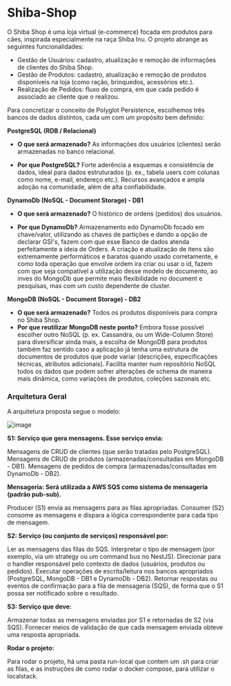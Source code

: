 # Shiba-Shop

O Shiba Shop é uma loja virtual (e-commerce) focada em produtos para cães, inspirada especialmente na raça Shiba Inu. O projeto abrange as seguintes funcionalidades:

- Gestão de Usuários: cadastro, atualização e remoção de informações de clientes do Shiba Shop.
- Gestão de Produtos: cadastro, atualização e remoção de produtos disponíveis na loja (como ração, brinquedos, acessórios etc.).
- Realização de Pedidos: fluxo de compra, em que cada pedido é associado ao cliente que o realizou.

Para concretizar o conceito de Polyglot Persistence, escolhemos três bancos de dados distintos, cada um com um propósito bem definido:

**PostgreSQL (RDB / Relacional)**

- **O que será armazenado?**
  As informações dos usuários (clientes) serão armazenadas no banco relacional.

- **Por que PostgreSQL?**
  Forte aderência a esquemas e consistência de dados, ideal para dados estruturados (p. ex., tabela users com colunas como nome, e-mail, endereço etc.).
  Recursos avançados e ampla adoção na comunidade, além de alta confiabilidade.

**DynamoDb (NoSQL - Document Storage) - DB1**

- **O que será armazenado?**
  O histórico de ordens (pedidos) dos usuários.

- **Por que DynamoDb?**
  Armazenamento edo DynamoDb focado em chave/valor, utilizando as chaves de partições e dando a opção de declarar GSI's, fazem com que esse Banco de dados atenda perfeitamente a ideia de Orders. A criação e atualização de itens são extremamente performáticos e baratos quando usado corretamente, e como toda operação que envolve ordem ira criar ou usar o id, fazem com que seja compatível a utilização desse modelo de documento, ao inves do MongoDb que permite mais flexibilidade no document e pesquisas, mas com um custo dependente de cluster.

**MongoDB (NoSQL - Document Storage) - DB2**

- **O que será armazenado?**
  Todos os produtos disponíveis para compra no Shiba Shop.
- **Por que reutilizar MongoDB neste ponto?**
  Embora fosse possível escolher outro NoSQL (p. ex. Cassandra, ou um Wide-Column Store) para diversificar ainda mais, a escolha de MongoDB para produtos também faz sentido caso a aplicação já tenha uma estrutura de documentos de produtos que pode variar (descrições, especificações técnicas, atributos adicionais).
  Facilita manter num repositório NoSQL todos os dados que podem sofrer alterações de schema de maneira mais dinâmica, como variações de produtos, coleções sazonais etc.

### Arquitetura Geral

A arquitetura proposta segue o modelo:

![image](https://github.com/user-attachments/assets/b6e10013-7814-4f7e-9e65-59b810bf615d)

**S1: Serviço que gera mensagens. Esse serviço envia:**

Mensagens de CRUD de clientes (que serão tratadas pelo PostgreSQL).
Mensagens de CRUD de produtos (armazenadas/consultadas em MongoDB - DB1).
Mensagens de pedidos de compra (armazenadas/consultadas em DynamoDb - DB2).

**Mensageria: Será utilizada a AWS SQS como sistema de mensageria (padrão pub-sub).**

Producer (S1) envia as mensagens para as filas apropriadas.
Consumer (S2) consome as mensagens e dispara a lógica correspondente para cada tipo de mensagem.

**S2: Serviço (ou conjunto de serviços) responsável por:**

Ler as mensagens das filas do SQS.
Interpretar o tipo de mensagem (por exemplo, via um strategy ou um command bus no NestJS).
Direcionar para o handler responsável pelo contexto de dados (usuários, produtos ou pedidos).
Executar operações de escrita/leitura nos bancos apropriados (PostgreSQL, MongoDB - DB1 e DynamoDb - DB2).
Retornar respostas ou eventos de confirmação para a fila de mensageria (SQS), de forma que o S1 possa ser notificado sobre o resultado.

**S3: Serviço que deve:**

Armazenar todas as mensagens enviadas por S1 e retornadas de S2 (via SQS).
Fornecer meios de validação de que cada mensagem enviada obteve uma resposta apropriada.

**Rodar o projeto:**

Para rodar o projeto, há uma pasta run-local que contem um .sh para criar as filas, e as instruções de como rodar o docker compose, para utilizar o localstack.
